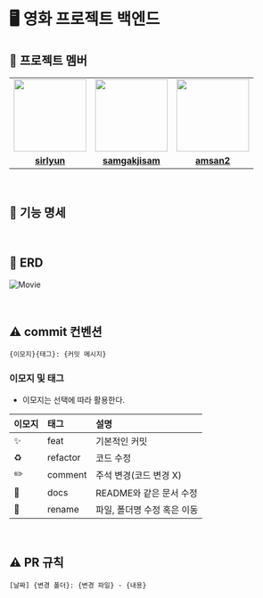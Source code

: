 # 🖥 영화 프로젝트 백엔드


## 🤖 프로젝트 멤버

<table>
 <tr>
    <td align="center"><a href="https://github.com/sirlyun"><img src="https://avatars.githubusercontent.com/sirlyun" width="130px;" alt=""></a></td>
    <td align="center"><a href="https://github.com/tooyul"><img src="https://avatars.githubusercontent.com/tooyul" width="130px;" alt=""></a></td>
    <td align="center"><a href="https://github.com/ssafykwon"><img src="https://avatars.githubusercontent.com/ssafykwon" width="130px;" alt=""></a></td>
  </tr>
  <tr>
    <td align="center"><a href="https://github.com/sirlyun"><b>sirlyun</b></a></td>
    <td align="center"><a href="https://github.com/tooyul"><b>samgakjisam</b></a></td>
    <td align="center"><a href="https://github.com/ssafykwon"><b>amsan2</b></a></td>
  </tr>
</table>

<br/>


## 📌 기능 명세

<br/>

## 💾 ERD

![Movie](https://github.com/movie-team/BackEnd/assets/116432941/853afd17-ce96-4b4c-9345-105f86d30cb3)

<br/>

## ⚠️ commit 컨벤션

```
{이모지}{태그}: {커밋 메시지}
```

### 이모지 및 태그

- 이모지는 선택에 따라 활용한다.

| 이모지 | 태그       | 설명                      |
|:----|:---------|:------------------------|
| ✨   | feat    | 기본적인 커밋             |
| ♻️  | refactor | 코드 수정                |
| ✏️  | comment  | 주석 변경(코드 변경 X) |
| 📝  | docs     | README와 같은 문서 수정        |
| 🚚  | rename   | 파일, 폴더명 수정 혹은 이동        |


<br/>

## ⚠️ PR 규칙

```
[날짜] {변경 폴더}: {변경 파일} - {내용}
```


<br/>

